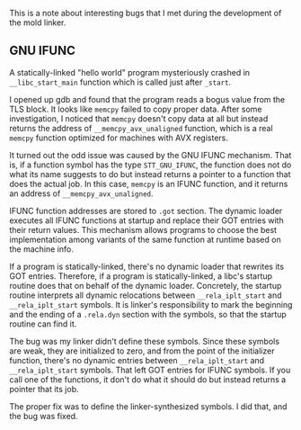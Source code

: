This is a note about interesting bugs that I met during the
development of the mold linker.

## GNU IFUNC

A statically-linked "hello world" program mysteriously crashed in
`__libc_start_main` function which is called just after `_start`.

I opened up gdb and found that the program reads a bogus value from
the TLS block. It looks like `memcpy` failed to copy proper data.
After some investigation, I noticed that `memcpy` doesn't copy data at
all but instead returns the address of `__memcpy_avx_unaligned`
function, which is a real `memcpy` function optimized for machines
with AVX registers.

It turned out the odd issue was caused by the GNU IFUNC mechanism.
That is, if a function symbol has the type `STT_GNU_IFUNC`, the
function does not do what its name suggests to do but instead returns
a pointer to a function that does the actual job. In this case,
`memcpy` is an IFUNC function, and it returns an address of
`__memcpy_avx_unaligned`.

IFUNC function addresses are stored to `.got` section. The dynamic
loader executes all IFUNC functions at startup and replace their GOT
entries with their return values. This mechanism allows programs to
choose the best implementation among variants of the same function at
runtime based on the machine info.

If a program is statically-linked, there's no dynamic loader that
rewrites its GOT entries. Therefore, if a program is
statically-linked, a libc's startup routine does that on behalf of the
dynamic loader. Concretely, the startup routine interprets all dynamic
relocations between `__rela_iplt_start` and `__rela_iplt_start` symbols.
It is linker's responsibility to mark the beginning and the ending of
a `.rela.dyn` section with the symbols, so that the startup routine
can find it.

The bug was my linker didn't define these symbols. Since these symbols
are weak, they are initialized to zero, and from the point of the
initializer function, there's no dynamic entries between
`__rela_iplt_start` and `__rela_iplt_start` symbols. That left GOT
entries for IFUNC symbols. If you call one of the functions, it don't
do what it should do but instead returns a pointer that its job.

The proper fix was to define the linker-synthesized symbols. I did
that, and the bug was fixed.
